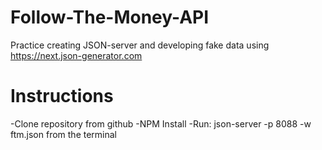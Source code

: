 # Follow-The-Money-API
Practice creating JSON-server and developing fake data using https://next.json-generator.com

# Instructions

-Clone repository from github
-NPM Install
-Run:  json-server -p 8088 -w ftm.json from the terminal

